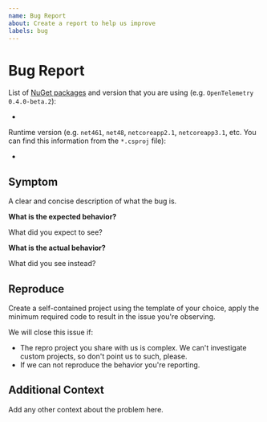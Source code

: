 ```yaml
---
name: Bug Report
about: Create a report to help us improve
labels: bug
---
```


# Bug Report

List of [NuGet packages](https://www.nuget.org/profiles/OpenTelemetry) and
version that you are using (e.g. `OpenTelemetry 0.4.0-beta.2`):

*

Runtime version (e.g. `net461`, `net48`, `netcoreapp2.1`, `netcoreapp3.1`, etc.
You can find this information from the `*.csproj` file):

*

## Symptom

A clear and concise description of what the bug is.

**What is the expected behavior?**

What did you expect to see?

**What is the actual behavior?**

What did you see instead?

## Reproduce

Create a self-contained project using the template of your choice, apply the
minimum required code to result in the issue you're observing.

We will close this issue if:

* The repro project you share with us is complex. We can't investigate custom
  projects, so don't point us to such, please.
* If we can not reproduce the behavior you're reporting.

## Additional Context

Add any other context about the problem here.
